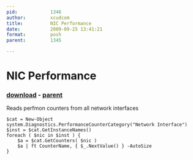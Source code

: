 ```yaml
---
pid:            1346
author:         xcudcom
title:          NIC Performance
date:           2009-09-25 13:41:21
format:         posh
parent:         1345

---
```


# NIC Performance

### [download](//scripts/1346.ps1) - [parent](//scripts/1345.md)

Reads perfmon counters from all network interfaces

```posh
$cat = New-Object system.Diagnostics.PerformanceCounterCategory("Network Interface")
$inst = $cat.GetInstanceNames()
foreach ( $nic in $inst ) {
	$a = $cat.GetCounters( $nic )
	$a | ft CounterName, { $_.NextValue() } -AutoSize
}
```

